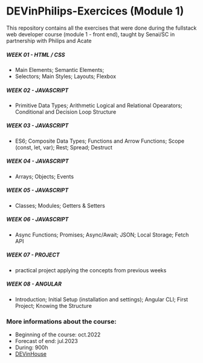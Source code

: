 # DEVinPhilips-Exercices (Module 1)
This repository contains all the exercises that were done during the fullstack web developer course (module 1 - front end), taught by Senai/SC in partnership with Philips and Acate

##### WEEK 01 - HTML / CSS
- Main Elements; Semantic Elements; 
- Selectors; Main Styles; Layouts; Flexbox

##### WEEK 02 - JAVASCRIPT
- Primitive Data Types; Arithmetic Logical and Relational Opearators; Conditional and Decision Loop Structure

##### WEEK 03 - JAVASCRIPT
- ES6; Composite Data Types; Functions and Arrow Functions; Scope (const, let, var); Rest; Spread; Destruct

##### WEEK 04 - JAVASCRIPT
- Arrays; Objects; Events

##### WEEK 05 - JAVASCRIPT
- Classes; Modules; Getters & Setters

##### WEEK 06 - JAVASCRIPT
- Async Functions; Promises; Async/Await; JSON; Local Storage; Fetch API

##### WEEK 07 - PROJECT
- practical project applying the concepts from previous weeks

##### WEEK 08 - ANGULAR
- Introduction; Initial Setup (installation and settings); Angular CLI; First Project; Knowing the Structure 

### More informations about the course:
- Beginning of the course: oct.2022
- Forecast of end: jul.2023
- During: 900h
- [DEVinHouse](https://devinhouse.tech/)